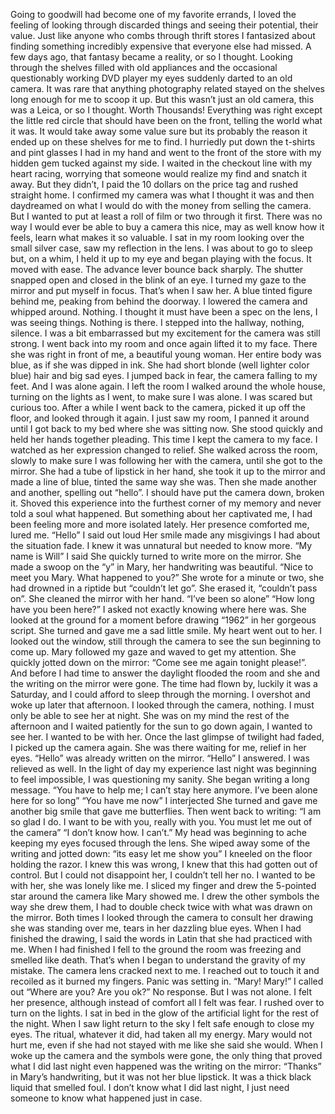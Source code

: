Going to goodwill had become one of my favorite errands, I loved the feeling of looking through discarded things and seeing their potential, their value. Just like anyone who combs through thrift stores I fantasized about finding something incredibly expensive that everyone else had missed. 
A few days ago, that fantasy became a reality, or so I thought. Looking through the shelves filled with old appliances and the occasional questionably working DVD player my eyes suddenly darted to an old camera. It was rare that anything photography related stayed on the shelves long enough for me to scoop it up. But this wasn’t just an old camera, this was a Leica, or so I thought. Worth Thousands! Everything was right except the little red circle that should have been on the front, telling the world what it was. It would take away some value sure but its probably the reason it ended up on these shelves for me to find.
I hurriedly put down the t-shirts and pint glasses I had in my hand and went to the front of the store with my hidden gem tucked against my side. I waited in the checkout line with my heart racing, worrying that someone would realize my find and snatch it away. But they didn’t, I paid the 10 dollars on the price tag and rushed straight home.
I confirmed my camera was what I thought it was and then daydreamed on what I would do with the money from selling the camera. But I wanted to put at least a roll of film or two through it first. There was no way I would ever be able to buy a camera this nice, may as well know how it feels, learn what makes it so valuable.
I sat in my room looking over the small silver case, saw my reflection in the lens. I was about to go to sleep but, on a whim, I held it up to my eye and began playing with the focus. It moved with ease. The advance lever bounce back sharply. The shutter snapped open and closed in the blink of an eye. I turned my gaze to the mirror and put myself in focus. That’s when I saw her.
A blue tinted figure behind me, peaking from behind the doorway. I lowered the camera and whipped around. Nothing. I thought it must have been a spec on the lens, I was seeing things. Nothing is there. I stepped into the hallway, nothing, silence. I was a bit embarrassed but my excitement for the camera was still strong. I went back into my room and once again lifted it to my face. There she was right in front of me, a beautiful young woman. Her entire body was blue, as if she was dipped in ink. She had short blonde (well lighter color blue) hair and big sad eyes. I jumped back in fear, the camera falling to my feet. And I was alone again. I left the room I walked around the whole house, turning on the lights as I went, to make sure I was alone. I was scared but curious too.
After a while I went back to the camera, picked it up off the floor, and looked through it again. I just saw my room, I panned it around until I got back to my bed where she was sitting now. She stood quickly and held her hands together pleading. This time I kept the camera to my face. I watched as her expression changed to relief. She walked across the room, slowly to make sure I was following her with the camera, until she got to the mirror. She had a tube of lipstick in her hand, she took it up to the mirror and made a line of blue, tinted the same way she was. Then she made another and another, spelling out “hello”. 
I should have put the camera down, broken it. Shoved this experience into the furthest corner of my memory and never told a soul what happened. But something about her captivated me, I had been feeling more and more isolated lately. Her presence comforted me, lured me.
“Hello” I said out loud
Her smile made any misgivings I had about the situation fade. I knew it was unnatural but needed to know more.
“My name is Will” I said
She quickly turned to write more on the mirror. She made a swoop on the “y” in Mary, her handwriting was beautiful.
“Nice to meet you Mary. What happened to you?”
She wrote for a minute or two, she had drowned in a riptide but “couldn’t let go”. She erased it, “couldn’t pass on”. She cleaned the mirror with her hand. “I’ve been so alone”
“How long have you been here?” I asked not exactly knowing where here was.
She looked at the ground for a moment before drawing “1962” in her gorgeous script. She turned and gave me a sad little smile. My heart went out to her. I looked out the window, still through the camera to see the sun beginning to come up. Mary followed my gaze and waved to get my attention. She quickly jotted down on the mirror: “Come see me again tonight please!”. And before I had time to answer the daylight flooded the room and she and the writing on the mirror were gone.
The time had flown by, luckily it was a Saturday, and I could afford to sleep through the morning. I overshot and woke up later that afternoon. I looked through the camera, nothing. I must only be able to see her at night. She was on my mind the rest of the afternoon and I waited patiently for the sun to go down again, I wanted to see her. I wanted to be with her. Once the last glimpse of twilight had faded, I picked up the camera again. 
She was there waiting for me, relief in her eyes. “Hello” was already written on the mirror.
“Hello” I answered. I was relieved as well. In the light of day my experience last night was beginning to feel impossible, I was questioning my sanity. 
She began writing a long message. “You have to help me; I can’t stay here anymore. I’ve been alone here for so long” 
“You have me now” I interjected
She turned and gave me another big smile that gave me butterflies. Then went back to writing: “I am so glad I do. I want to be with you, really with you. You must let me out of the camera”
“I don’t know how. I can’t.” My head was beginning to ache keeping my eyes focused through the lens.
She wiped away some of the writing and jotted down: “its easy let me show you”
I kneeled on the floor holding the razor. I knew this was wrong, I knew that this had gotten out of control. But I could not disappoint her, I couldn’t tell her no. I wanted to be with her, she was lonely like me. I sliced my finger and drew the 5-pointed star around the camera like Mary showed me. I drew the other symbols the way she drew them, I had to double check twice with what was drawn on the mirror. Both times I looked through the camera to consult her drawing she was standing over me, tears in her dazzling blue eyes.
 When I had finished the drawing, I said the words in Latin that she had practiced with me. When I had finished I fell to the ground the room was freezing and smelled like death. That’s when I began to understand the gravity of my mistake. The camera lens cracked next to me. I reached out to touch it and recoiled as it burned my fingers. Panic was setting in.
“Mary! Mary!” I called out
“Where are you? Are you ok?”
No response. But I was not alone. I felt her presence, although instead of comfort all I felt was fear. I rushed over to turn on the lights. I sat in bed in the glow of the artificial light for the rest of the night. When I saw light return to the sky I felt safe enough to close my eyes. The ritual, whatever it did, had taken all my energy. Mary would not hurt me, even if she had not stayed with me like she said she would.
When I woke up the camera and the symbols were gone, the only thing that proved what I did last night even happened was the writing on the mirror: “Thanks” in Mary’s handwriting, but it was not her blue lipstick. It was a thick black liquid that smelled foul.
I don’t know what I did last night, I just need someone to know what happened just in case.